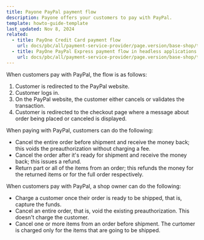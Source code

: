 ```yaml
---
title: Payone PayPal payment flow
description: Payone offers your customers to pay with PayPal.
template: howto-guide-template
last_updated: Nov 8, 2024
related:
  - title: PayOne Credit Card payment flow
    url: docs/pbc/all/payment-service-provider/page.version/base-shop/third-party-integrations/payone/app-composition-platform-integration/payment-method-flows/payone-credit-card-payment-flow.html
  - title: PayOne PayPal Express payment flow in headless applications
    url: docs/pbc/all/payment-service-provider/page.version/base-shop/third-party-integrations/payone/app-composition-platform-integration/payment-method-flows/payone-paypal-payment-flow.html    
---
```


When customers pay with PayPal, the flow is as follows:

1. Customer is redirected to the PayPal website.
2. Customer logs in.
3. On the PayPal website, the customer either cancels or validates the transaction.
4. Customer is redirected to the checkout page where a message about order being placed or canceled is displayed.

When paying with PayPal, customers can do the following:

- Cancel the entire order before shipment and receive the money back; this voids the preauthorization without charging a fee.
- Cancel the order after it's ready for shipment and receive the money back; this issues a refund.
- Return part or all of the items from an order; this refunds the money for the returned items or for the full order respectively.

When customers pay with PayPal, a shop owner can do the following:

- Charge a customer once their order is ready to be shipped, that is, capture the funds.
- Cancel an entire order, that is, void the existing preauthorization. This doesn't charge the customer.
- Cancel one or more items from an order before shipment. The curtomer is charged only for the items that are going to be shipped.

